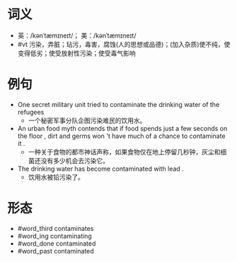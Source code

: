 # 词义
- 英：/kənˈtæmɪneɪt/； 美：/kənˈtæmɪneɪt/
- #vt 污染，弄脏；玷污，毒害，腐蚀(人的思想或品德)；(加入杂质)使不纯，使变得低劣；使受放射性污染；使受毒气影响
# 例句
- One secret military unit tried to contaminate the drinking water of the refugees
	- 一个秘密军事分队企图污染难民的饮用水。
- An urban food myth contends that if food spends just a few seconds on the floor , dirt and germs won 't have much of a chance to contaminate it .
	- 一种关于食物的都市神话声称，如果食物仅在地上停留几秒钟，灰尘和细菌还没有多少机会去污染它。
- The drinking water has become contaminated with lead .
	- 饮用水被铅污染了。
# 形态
- #word_third contaminates
- #word_ing contaminating
- #word_done contaminated
- #word_past contaminated
